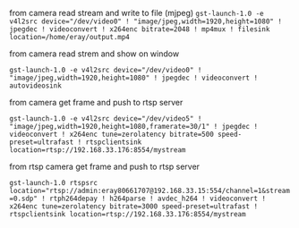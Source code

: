 from camera read stream and write to file (mjpeg)
``` gst-launch-1.0 -e v4l2src device="/dev/video0" ! "image/jpeg,width=1920,height=1080" ! jpegdec ! videoconvert ! x264enc bitrate=2048 ! mp4mux ! filesink location=/home/eray/output.mp4 ```

from camera read strem and show on window

``` gst-launch-1.0 -e v4l2src device="/dev/video0" ! "image/jpeg,width=1920,height=1080" ! jpegdec ! videoconvert ! autovideosink ```

from camera get frame and push to rtsp server

``` gst-launch-1.0 -e v4l2src device="/dev/video5" ! "image/jpeg,width=1920,height=1080,framerate=30/1" ! jpegdec ! videoconvert ! x264enc tune=zerolatency bitrate=500 speed-preset=ultrafast ! rtspclientsink location=rtsp://192.168.33.176:8554/mystream ```

from rtsp camera get frame and push to rtsp server

``` gst-launch-1.0 rtspsrc location="rtsp://admin:eray80661707@192.168.33.15:554/channel=1&stream=0.sdp" ! rtph264depay ! h264parse ! avdec_h264 ! videoconvert !  x264enc tune=zerolatency bitrate=3000 speed-preset=ultrafast ! rtspclientsink location=rtsp://192.168.33.176:8554/mystream ```